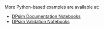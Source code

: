 More Python-based examples are available at:

 - [DPsim Documentation Notebooks](https://git.rwth-aachen.de/acs/core/simulation/dpsim/tree/development/Documentation/Notebooks)
 - [DPsim Validation Notebooks](https://git.rwth-aachen.de/acs/core/simulation/dpsim-validation/tree/development/notebooks)